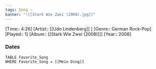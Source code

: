 ```yaml
---
tags: Song ⭐ 
banner: "![[Stark Wie Zwei (2008).jpg]]"
---
```

[Time:: 4:26]
[Artist:: [[Udo Lindenberg]] ]
[Genre:: German Rock-Pop]
[Played:: 1]
[Album:: [[Stark Wie Zwei (2008)]]]
[Year:: 2008]
### Dates
````dataview
TABLE Favorite_Song
WHERE Favorite_Song = [[Mein Ding]]
````